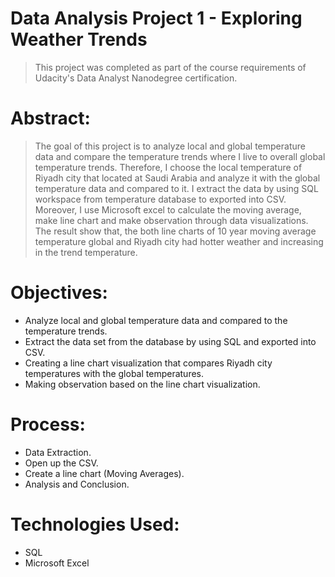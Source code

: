 # Data Analysis Project 1 - Exploring Weather Trends

>This project was completed as part of the course requirements of Udacity's Data Analyst Nanodegree certification.

# Abstract:
   >The goal of this project is to analyze local and global temperature data and compare the temperature trends where I live to overall global temperature trends. Therefore, I choose the local temperature of Riyadh city that located at Saudi Arabia and analyze it with the global temperature data and compared to it. I extract the data by using SQL workspace from temperature database to exported into CSV. Moreover, I use Microsoft excel to calculate the moving average, make line chart and make observation through data visualizations. The result show that, the both line charts of 10 year moving average temperature global and Riyadh city had hotter weather and increasing in the trend temperature.

# Objectives:
- Analyze local and global temperature data and compared to the temperature trends.
- Extract the data set from the database by using SQL and exported into CSV.
- Creating a line chart visualization that compares Riyadh city temperatures with the global temperatures.
- Making observation based on the line chart visualization.

# Process:
- Data Extraction.
- Open up the CSV.
- Create a line chart (Moving Averages).
- Analysis and Conclusion.

# Technologies Used:
- SQL
- Microsoft Excel
